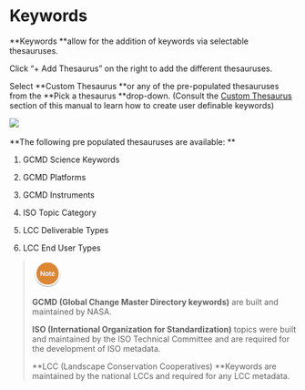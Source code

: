 # Keywords

**Keywords **allow for the addition of keywords via selectable thesauruses.

Click “+ Add Thesaurus” on the right to add the different thesauruses.

Select **Custom Thesaurus **or any of the pre-populated thesauruses from the **Pick a thesaurus **drop-down. \(Consult the [Custom Thesaurus](/record/edit/keywords/custom-keywords.md) section of this manual to learn how to create user definable keywords\)

![](https://lh5.googleusercontent.com/KVJ4_feuJ1xYnsRLYYGfRFBOJ_pR76xdlThDJ39GYUFdkyUR-wbODSCKEW637polRHdv4JqotIFxiEPKUZgLo7EGv41XAF63zcx7sqrYLNdWnc1CVhGk7HYzLXcrEY5LoPOA37-c)

**The following pre populated thesauruses are available: **

1. GCMD Science Keywords

2. GCMD Platforms

3. GCMD Instruments

4. ISO Topic Category

5. LCC Deliverable Types

6. LCC End User Types

> ![](/assets/NoteSmall.png)
>
> **GCMD \(Global Change Master Directory keywords\)** are built and maintained by NASA.
>
> **ISO \(International Organization for Standardization\)** topics were built and maintained by the ISO Technical Committee and are required for the development of ISO metadata.
>
> **LCC \(Landscape Conservation Cooperatives\) **Keywords are maintained by the national LCCs and required for any LCC metadata.



